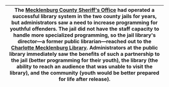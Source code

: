 ## 

| The [Mecklenburg County Sheriff&#039;s Office](http://www.mecksheriff.com) had operated a successful library system in the two county jails for years, but administrators saw a need to increase programming for youthful offenders. The jail did not have the staff capacity to handle more specialized programming, so the jail library&#039;s director—a former public librarian—reached out to the [Charlotte Mecklenburg Library](https://www.cmlibrary.org). Administrators at the public library immediately saw the benefits of such a partnership to the jail (better programming for their youth), the library (the ability to reach an audience that was unable to visit the library), and the community (youth would be better prepared for life after release). |
| --- |